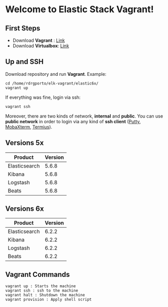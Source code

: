 # Welcome to Elastic Stack Vagrant!

## First Steps

 - Download **Vagrant** : [Link](https://www.vagrantup.com/downloads.html)
 - Download **Virtualbox**: [Link](https://www.virtualbox.org/wiki/Downloads)

## Up and SSH

Download repository and run **Vagrant**. Example:

    cd /home/rdrgporto/elk-vagrant/elastic6x/
    vagrant up

If everything was fine, login via ssh:

    vagrant ssh

Moreover, there are two kinds of network, **internal** and **public**. You can use **public network** in order to login via any kind of **ssh client** ([Putty](https://www.putty.org/), [MobaXterm](https://mobaxterm.mobatek.net/), [Termius](https://www.termius.com/)).

## Versions 5x

| Product | Version |
|--|--|
| Elasticsearch |  5.6.8 |
| Kibana |  5.6.8 |
| Logstash |  5.6.8 |
| Beats |  5.6.8 |

## Versions 6x

| Product | Version |
|--|--|
| Elasticsearch |  6.2.2 |
| Kibana |  6.2.2 |
| Logstash |  6.2.2 |
| Beats |  6.2.2 |

## Vagrant Commands

    vagrant up : Starts the machine
    vagrant ssh : ssh to the machine
    vagrant halt : Shutdown the machine
    vagrant provision : Apply shell script
